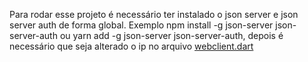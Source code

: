 Para rodar esse projeto é necessário ter instalado o json server e json server auth de forma global. Exemplo npm install -g json-server json-server-auth ou yarn add -g json-server json-server-auth, depois é necessário que seja alterado o ip no arquivo [webclient.dart]([https://developer.android.com/](https://github.com/Dms98Br/my_diary/blob/main/lib/services/webcliente.dart))


